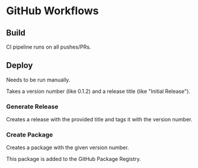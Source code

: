 # GitHub Workflows

## Build

CI pipeline runs on all pushes/PRs.

## Deploy

Needs to be run manually.

Takes a version number (like 0.1.2) and a release title (like "Initial Release").

### Generate Release

Creates a release with the provided title and tags it with the version number.

### Create Package

Creates a package with the given version number.

This package is added to the GitHub Package Registry.
